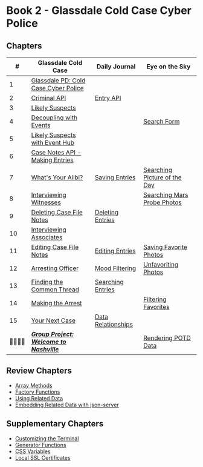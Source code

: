 # Book 2 - Glassdale Cold Case Cyber Police

## Chapters

| #  | Glassdale Cold Case | Daily Journal | Eye on the Sky |
|--|--|--|--|
| 1 | [Glassdale PD: Cold Case Cyber Police](./chapters/GLASSDALE_PD_INTRO.md) |  |  |
| 2 | [Criminal API](./chapters/GLASSDALE_CRIMINAL_API.md) | [Entry API](./chapters/DAILY_JOURNAL_FETCHING.md) |  |
| 3 | [Likely Suspects](./chapters/GLASSDALE_CRIMINAL_HISTORY.md) |  |  |
| 4 | [Decoupling with Events](./chapters/GLASSDALE_DECOUPLING.md) |  | [Search Form](./chapters/EOTS_FORM.md) |
| 5 | [Likely Suspects with Event Hub](./chapters/GLASSDALE_EVENT_HUB.md) |  |  |
| 6 | [Case Notes API - Making Entries](./chapters/GLASSDALE_NOTES_API.md) |  |  |
| 7 | [What's Your Alibi?](./chapters/GLASSDALE_ALIBI.md) | [Saving Entries](./chapters/DAILY_JOURNAL_SAVING_ENTRIES.md) | [Searching Picture of the Day](./chapters/EOTS_FIRST_FETCH.md) |
| 8 | [Interviewing Witnesses](./chapters/GLASSDALE_WITNESSES.md) |  | [Searching Mars Probe Photos](./chapters/EOTS_MARS_PROBE.md) |
| 9 | [Deleting Case File Notes](./chapters/GLASSDALE_DELETE_NOTES.md) | [Deleting Entries](./chapters/DAILY_JOURNAL_DELETING_ENTRIES.md) |  |
| 10 | [Interviewing Associates](./chapters/GLASSDALE_ASSOCIATES.md) |  |  |
| 11 | [Editing Case File Notes](./chapters/GLASSDALE_EDIT_NOTES.md) | [Editing Entries](./chapters/DAILY_JOURNAL_EDITING_ENTRIES.md) | [Saving Favorite Photos](./chapters/EOTS_FAVORITES.md) |
| 12 | [Arresting Officer](./chapters/GLASSDALE_ARRESTING_OFFICERS.md) | [Mood Filtering](./chapters/DAILY_JOURNAL_FILTERING_MOOD.md) | [Unfavoriting Photos](./chapters/EOTS_FAVORITE_REMOVE.md) |
| 13 | [Finding the Common Thread](./chapters/GLASSDALE_MULTIPLE_PARAMS.md) | [Searching Entries](./chapters/DAILY_JOURNAL_SEARCHING.md) |  |
| 14 | [Making the Arrest](./chapters/GLASSDALE_SUMMARY_VIEW.md) |  | [Filtering Favorites](./chapters/EOTS_FILTER_FAVORITES.md) |
| 15 | [Your Next Case](./chapters/GLASSDALE_MANY_TO_MANY.md) | [Data Relationships](./chapters/DAILY_JOURNAL_MOOD_TABLE.md) |  |
| 👨‍👨‍👦‍👦 | [**_Group Project: Welcome to Nashville_**](https://github.com/nashville-software-school/welcome-to-nashville) |  | [Rendering POTD Data](./chapters/POTD_RENDER.md) |


## Review Chapters

* [Array Methods](./chapters/JS_ARRAY_METHODS.md)
* [Factory Functions](./chapters/JS_FACTORY_FUNCTION.md)
* [Using Related Data](./chapters/JS_JOINING_DATA.md)
* [Embedding Related Data with json-server](./chapters/JS_JSON_SERVER_RELATIONSHIPS.md)

## Supplementary Chapters

* [Customizing the Terminal](./chapters/CLI_PERSONALIZATION.md)
* [Generator Functions](./chapters/JS_GENERATOR_FUNCTION.md)
* [CSS Variables](./chapters/CSS_VARIABLES.md)
* [Local SSL Certificates](./chapters/LOCAL_CERTS.md)
